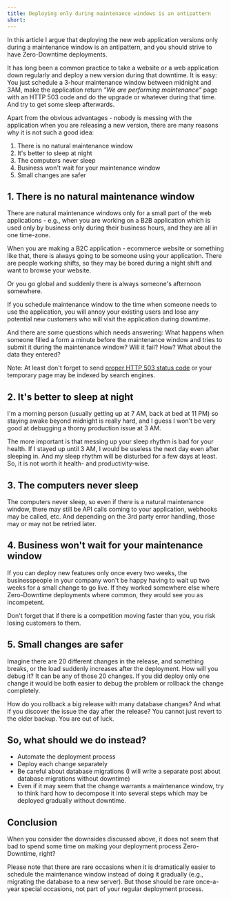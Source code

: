 ```yaml
---
title: Deploying only during maintenance windows is an antipattern
short:
---
```


In this article I argue that deploying the new web application versions only during a maintenance window is an antipattern, and you should strive to have Zero-Downtime deployments.

It has long been a common practice to take a website or a web application down regularly and deploy a new version during that downtime. It is easy: You just schedule a 3-hour maintenance window between midnight and 3AM, make the application return _"We are performing maintenance"_ page with an HTTP 503 code and do the upgrade or whatever during that time. And try to get some sleep afterwards.

Apart from the obvious advantages - nobody is messing with the application when you are releasing a new version, there are many reasons why it is not such a good idea:

1. There is no natural maintenance window
2. It's better to sleep at night
3. The computers never sleep
4. Business won't wait for your maintenance window
5. Small changes are safer

## 1. There is no natural maintenance window

There are natural maintenance windows only for a small part of the web applications - e.g., when you are working on a B2B application which is used only by business only during their business hours, and they are all in one time-zone.

When you are making a B2C application - ecommerce website or something like that, there is always going to be someone using your application. There are people working shifts, so they may be bored during a night shift and want to browse your website.

Or you go global and suddenly there is always someone's afternoon somewhere.

If you schedule maintenance window to the time when someone needs to use the application, you will annoy your existing users and lose any potential new customers who will visit the application during downtime.

And there are some questions which needs answering: What happens when someone filled a form a minute before the maintenance window and tries to submit it during the maintenance window? Will it fail? How? What about the data they entered?

Note: At least don't forget to send [proper HTTP 503 status code](https://developer.mozilla.org/en-US/docs/Web/HTTP/Status/503) or your temporary page may be indexed by search engines.

## 2. It's better to sleep at night

I'm a morning person (usually getting up at 7 AM, back at bed at 11 PM) so staying awake beyond midnight is really hard, and I guess I won't be very good at debugging a thorny production issue at 3 AM.

The more important is that messing up your sleep rhythm is bad for your health. If I stayed up until 3 AM, I would be useless the next day even after sleeping in. And my sleep rhythm will be disturbed for a few days at least. So, it is not worth it health- and productivity-wise.

## 3. The computers never sleep

The computers never sleep, so even if there is a natural maintenance window, there may still be API calls coming to your application, webhooks may be called, etc. And depending on the 3rd party error handling, those may or may not be retried later.

## 4. Business won't wait for your maintenance window

If you can deploy new features only once every two weeks, the businesspeople in your company won't be happy having to wait up two weeks for a small change to go live. If they worked somewhere else where Zero-Downtime deployments where common, they would see you as incompetent.

Don't forget that if there is a competition moving faster than you, you risk losing customers to them.

## 5. Small changes are safer

Imagine there are 20 different changes in the release, and something breaks, or the load suddenly increases after the deployment. How will you debug it? It can be any of those 20 changes. If you did deploy only one change it would be both easier to debug the problem or rollback the change completely.

How do you rollback a big release with many database changes? And what if you discover the issue the day after the release? You cannot just revert to the older backup. You are out of luck.

## So, what should we do instead?

- Automate the deployment process
- Deploy each change separately
- Be careful about database migrations (I will write a separate post about database migrations without downtime)
- Even if it may seem that the change warrants a maintenance window, try to think hard how to decompose it into several steps which may be deployed gradually without downtime.

## Conclusion

When you consider the downsides discussed above, it does not seem that bad to spend some time on making your deployment process Zero-Downtime, right?

Please note that there are rare occasions when it is dramatically easier to schedule the maintenance window instead of doing it gradually (e.g., migrating the database to a new server). But those should be rare once-a-year special occasions, not part of your regular deployment process.
